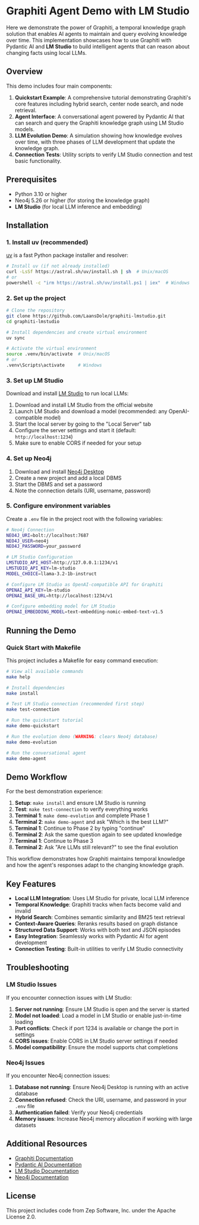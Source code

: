 # Graphiti Agent Demo with LM Studio

Here we demonstrate the power of Graphiti, a temporal knowledge graph solution that enables AI agents to maintain and query evolving knowledge over time. This implementation showcases how to use Graphiti with Pydantic AI and **LM Studio** to build intelligent agents that can reason about changing facts using local LLMs.

## Overview

This demo includes four main components:

1. **Quickstart Example**: A comprehensive tutorial demonstrating Graphiti's core features including hybrid search, center node search, and node retrieval.
2. **Agent Interface**: A conversational agent powered by Pydantic AI that can search and query the Graphiti knowledge graph using LM Studio models.
3. **LLM Evolution Demo**: A simulation showing how knowledge evolves over time, with three phases of LLM development that update the knowledge graph.
4. **Connection Tests**: Utility scripts to verify LM Studio connection and test basic functionality.

## Prerequisites

- Python 3.10 or higher
- Neo4j 5.26 or higher (for storing the knowledge graph)
- **LM Studio** (for local LLM inference and embedding)

## Installation

### 1. Install uv (recommended)

[uv](https://docs.astral.sh/uv/) is a fast Python package installer and resolver:

```bash
# Install uv (if not already installed)
curl -LsSf https://astral.sh/uv/install.sh | sh  # Unix/macOS
# or
powershell -c "irm https://astral.sh/uv/install.ps1 | iex"  # Windows
```

### 2. Set up the project

```bash
# Clone the repository
git clone https://github.com/LaansDole/graphiti-lmstudio.git
cd graphiti-lmstudio

# Install dependencies and create virtual environment
uv sync

# Activate the virtual environment
source .venv/bin/activate  # Unix/macOS
# or
.venv\Scripts\activate     # Windows
```

### 3. Set up LM Studio

Download and install [LM Studio](https://lmstudio.ai/) to run local LLMs:

1. Download and install LM Studio from the official website
2. Launch LM Studio and download a model (recommended: any OpenAI-compatible model)
3. Start the local server by going to the "Local Server" tab
4. Configure the server settings and start it (default: `http://localhost:1234`)
5. Make sure to enable CORS if needed for your setup

### 4. Set up Neo4j

1. Download and install [Neo4j Desktop](https://neo4j.com/download/)
2. Create a new project and add a local DBMS
3. Start the DBMS and set a password
4. Note the connection details (URI, username, password)

### 5. Configure environment variables

Create a `.env` file in the project root with the following variables:

```bash
# Neo4j Connection
NEO4J_URI=bolt://localhost:7687
NEO4J_USER=neo4j
NEO4J_PASSWORD=your_password

# LM Studio Configuration
LMSTUDIO_API_HOST=http://127.0.0.1:1234/v1
LMSTUDIO_API_KEY=lm-studio
MODEL_CHOICE=llama-3.2-1b-instruct

# Configure LM Studio as OpenAI-compatible API for Graphiti
OPENAI_API_KEY=lm-studio
OPENAI_BASE_URL=http://localhost:1234/v1

# Configure embedding model for LM Studio
OPENAI_EMBEDDING_MODEL=text-embedding-nomic-embed-text-v1.5
```

## Running the Demo

### Quick Start with Makefile

This project includes a Makefile for easy command execution:

```bash
# View all available commands
make help

# Install dependencies
make install

# Test LM Studio connection (recommended first step)
make test-connection

# Run the quickstart tutorial
make demo-quickstart

# Run the evolution demo (WARNING: clears Neo4j database)
make demo-evolution

# Run the conversational agent
make demo-agent
```

## Demo Workflow

For the best demonstration experience:

1. **Setup**: `make install` and ensure LM Studio is running
2. **Test**: `make test-connection` to verify everything works
3. **Terminal 1**: `make demo-evolution` and complete Phase 1
4. **Terminal 2**: `make demo-agent` and ask "Which is the best LLM?"
5. **Terminal 1**: Continue to Phase 2 by typing "continue"
6. **Terminal 2**: Ask the same question again to see updated knowledge
7. **Terminal 1**: Continue to Phase 3
8. **Terminal 2**: Ask "Are LLMs still relevant?" to see the final evolution

This workflow demonstrates how Graphiti maintains temporal knowledge and how the agent's responses adapt to the changing knowledge graph.

## Key Features

- **Local LLM Integration**: Uses LM Studio for private, local LLM inference
- **Temporal Knowledge**: Graphiti tracks when facts become valid and invalid
- **Hybrid Search**: Combines semantic similarity and BM25 text retrieval
- **Context-Aware Queries**: Reranks results based on graph distance
- **Structured Data Support**: Works with both text and JSON episodes
- **Easy Integration**: Seamlessly works with Pydantic AI for agent development
- **Connection Testing**: Built-in utilities to verify LM Studio connectivity

## Troubleshooting

### LM Studio Issues

If you encounter connection issues with LM Studio:

1. **Server not running**: Ensure LM Studio is open and the server is started
2. **Model not loaded**: Load a model in LM Studio or enable just-in-time loading
3. **Port conflicts**: Check if port 1234 is available or change the port in settings
4. **CORS issues**: Enable CORS in LM Studio server settings if needed
5. **Model compatibility**: Ensure the model supports chat completions

### Neo4j Issues

If you encounter Neo4j connection issues:

1. **Database not running**: Ensure Neo4j Desktop is running with an active database
2. **Connection refused**: Check the URI, username, and password in your `.env` file
3. **Authentication failed**: Verify your Neo4j credentials
4. **Memory issues**: Increase Neo4j memory allocation if working with large datasets

## Additional Resources

- [Graphiti Documentation](https://help.getzep.com/graphiti/graphiti/overview)
- [Pydantic AI Documentation](https://ai.pydantic.dev/)
- [LM Studio Documentation](https://lmstudio.ai/docs)
- [Neo4j Documentation](https://neo4j.com/docs/)

## License

This project includes code from Zep Software, Inc. under the Apache License 2.0.
